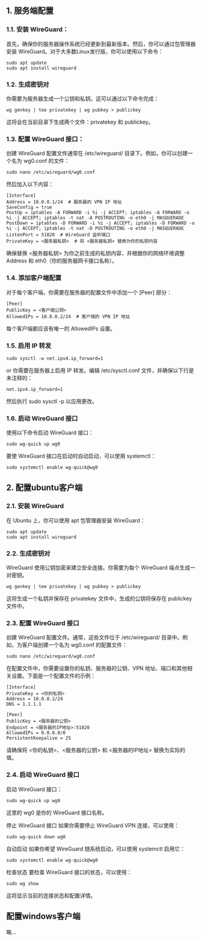 ## 1. 服务端配置
### 1.1. 安装 WireGuard：
首先，确保你的服务器操作系统已经更新到最新版本。然后，你可以通过包管理器安装 WireGuard。对于大多数Linux发行版，你可以使用以下命令：
```
sudo apt update
sudo apt install wireguard
```
### 1.2. 生成密钥对
你需要为服务器生成一个公钥和私钥。这可以通过以下命令完成：
```
wg genkey | tee privatekey | wg pubkey > publickey
```
这将会在当前目录下生成两个文件：privatekey 和 publickey。

### 1.3. 配置 WireGuard 接口：
创建 WireGuard 配置文件通常在 /etc/wireguard/ 目录下。例如，你可以创建一个名为 wg0.conf 的文件：
```
sudo nano /etc/wireguard/wg0.conf
```
然后加入以下内容：
```
[Interface]
Address = 10.0.0.1/24  # 服务器的 VPN IP 地址
SaveConfig = true
PostUp = iptables -A FORWARD -i %i -j ACCEPT; iptables -A FORWARD -o %i -j ACCEPT; iptables -t nat -A POSTROUTING -o eth0 -j MASQUERADE
PostDown = iptables -D FORWARD -i %i -j ACCEPT; iptables -D FORWARD -o %i -j ACCEPT; iptables -t nat -D POSTROUTING -o eth0 -j MASQUERADE
ListenPort = 51820  # WireGuard 监听端口
PrivateKey = <服务器私钥>  # 将 <服务器私钥> 替换为你的私钥内容
```
确保替换 <服务器私钥> 为你之前生成的私钥内容，并根据你的网络环境调整 Address 和 eth0（你的服务器网卡接口名称）。

### 1.4. 添加客户端配置
对于每个客户端，你需要在服务器的配置文件中添加一个 [Peer] 部分：
```
[Peer]
PublicKey = <客户端公钥>
AllowedIPs = 10.0.0.2/24  # 客户端的 VPN IP 地址
```
每个客户端都应该有唯一的 AllowedIPs 设置。

### 1.5. 启用 IP 转发

```
sudo sysctl -w net.ipv4.ip_forward=1

```
or
你需要在服务器上启用 IP 转发。编辑 /etc/sysctl.conf 文件，并确保以下行是未注释的：
```
net.ipv4.ip_forward=1
```
然后执行 sudo sysctl -p 以应用更改。

### 1.6. 启动 WireGuard 接口
使用以下命令启动 WireGuard 接口：
```
sudo wg-quick up wg0
```
要使 WireGuard 接口在启动时自动启动，可以使用 systemctl：
```
sudo systemctl enable wg-quick@wg0
```

## 2. 配置ubuntu客户端
### 2.1. 安装 WireGuard
在 Ubuntu 上，你可以使用 apt 包管理器安装 WireGuard：
```
sudo apt update
sudo apt install wireguard
```
### 2.2. 生成密钥对
WireGuard 使用公钥加密来建立安全连接。你需要为每个 WireGuard 端点生成一对密钥。
```
wg genkey | tee privatekey | wg pubkey > publickey
```
这将生成一个私钥并保存在 privatekey 文件中，生成的公钥将保存在 publickey 文件中。

### 2.3. 配置 WireGuard 接口
创建 WireGuard 配置文件。通常，这些文件位于 /etc/wireguard/ 目录中。例如，为客户端创建一个名为 wg0.conf 的配置文件：
```
sudo nano /etc/wireguard/wg0.conf
```
在配置文件中，你需要设置你的私钥、服务器的公钥、VPN 地址、端口和其他相关设置。下面是一个配置文件的示例：
```
[Interface]
PrivateKey = <你的私钥>
Address = 10.0.0.2/24
DNS = 1.1.1.1

[Peer]
PublicKey = <服务器的公钥>
Endpoint = <服务器的IP地址>:51820
AllowedIPs = 0.0.0.0/0
PersistentKeepalive = 25
```
请确保将 <你的私钥>、<服务器的公钥> 和 <服务器的IP地址> 替换为实际的值。

### 2.4. 启动 WireGuard 接口
启动 WireGuard 接口：
```
sudo wg-quick up wg0
```
这里的 wg0 是你的 WireGuard 接口名称。

停止 WireGuard 接口
如果你需要停止 WireGuard VPN 连接，可以使用：
```
sudo wg-quick down wg0
```
自动启动
如果你希望 WireGuard 随系统启动，可以使用 systemctl 启用它：
```
sudo systemctl enable wg-quick@wg0
```
检查状态
要检查 WireGuard 接口的状态，可以使用：
```
sudo wg show
```
这将显示当前的连接状态和配置详情。

## 配置windows客户端
略...